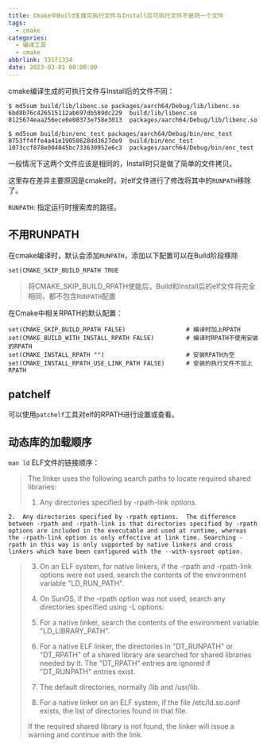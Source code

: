 ```yaml
---
title: Cmake中Build生成可执行文件与Install后可执行文件不是同一个文件
tags:
  - cmake
categories:
  - 编译工具
  - cmake
abbrlink: 331f1334
date: 2023-03-01 00:00:00
---
```



cmake编译生成的可执行文件与Install后的文件不同：

```
$ md5sum build/lib/libenc.so packages/aarch64/Debug/lib/libenc.so
6bd8b76c426515112ab697db589dc229  build/lib/libenc.so
8125674eaa256ece0e08373e758e3013  packages/aarch64/Debug/lib/libenc.so

$ md5sum build/bin/enc_test packages/aarch64/Debug/bin/enc_test
0753ff4ffe4a41e19058628dd3627de9  build/bin/enc_test
1073ccf878e004045bc733630952e6c3  packages/aarch64/Debug/bin/enc_test
```

<!--more-->

一般情况下这两个文件应该是相同的，Install时只是做了简单的文件拷贝。

这里存在差异主要原因是cmake时，对elf文件进行了修改将其中的`RUNPATH`移除了。

`RUNPATH`: 指定运行时搜索库的路径。

## 不用RUNPATH

在cmake编译时，默认会添加`RUNPATH`，添加以下配置可以在Build阶段移除

```
set(CMAKE_SKIP_BUILD_RPATH TRUE
```
> 将CMAKE_SKIP_BUILD_RPATH使能后，Build和Install后的elf文件将完全相同，都不包含`RUNPATH`配置


在Cmake中相关RPATH的默认配置：
```
set(CMAKE_SKIP_BUILD_RPATH FALSE)                 # 编译时加上RPATH
set(CMAKE_BUILD_WITH_INSTALL_RPATH FALSE)         # 编译时RPATH不使用安装的RPATH
set(CMAKE_INSTALL_RPATH "")                       # 安装RPATH为空
set(CMAKE_INSTALL_RPATH_USE_LINK_PATH FALSE)      # 安装的执行文件不加上RPATH
```

## patchelf

可以使用`patchelf`工具对elf的RPATH进行设置或查看。



## 动态库的加载顺序

`man ld` ELF文件的链接顺序：

> The linker uses the following search paths to locate required shared libraries:
>
>  1.  Any directories specified by -rpath-link options.
>
    2.  Any directories specified by -rpath options.  The difference between -rpath and -rpath-link is that directories specified by -rpath options are included in the executable and used at runtime, whereas the -rpath-link option is only effective at link time. Searching -rpath in this way is only supported by native linkers and cross linkers which have been configured with the --with-sysroot option.
>
> 3.  On an ELF system, for native linkers, if the -rpath and -rpath-link options were not used, search the contents of the environment variable "LD_RUN_PATH".
>
> 4.  On SunOS, if the -rpath option was not used, search any directories specified using -L options.
>
> 5.  For a native linker, search the contents of the environment variable "LD_LIBRARY_PATH".
>
> 6.  For a native ELF linker, the directories in "DT_RUNPATH" or "DT_RPATH" of a shared library are searched for shared libraries needed by it. The "DT_RPATH" entries are ignored if "DT_RUNPATH" entries exist.
>
> 7.  The default directories, normally /lib and /usr/lib.
>
> 8.  For a native linker on an ELF system, if the file /etc/ld.so.conf exists, the list of directories found in that file.
>
>  If the required shared library is not found, the linker will issue a warning and continue with the link.

